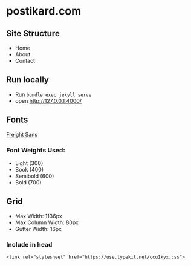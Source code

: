 # postikard.com

Site Structure
------
- Home
- About
- Contact

Run locally
------
- Run `bundle exec jekyll serve`
- open http://127.0.0.1:4000/

Fonts
------
[Freight Sans](https://fonts.adobe.com/fonts/freight-sans)

### Font Weights Used:
- Light (300)
- Book (400)
- Semibold (600)
- Bold (700)


Grid
------
- Max Width: 1136px
- Max Column Width: 80px
- Gutter Width: 16px


### Include in head
`<link rel="stylesheet" href="https://use.typekit.net/ccu1kyx.css">`
